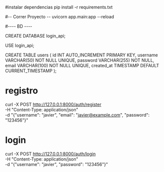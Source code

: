 #instalar dependencias 
pip install -r requirements.txt

#-- Correr Proyecto --
uvicorn app.main:app --reload

#----  BD  ----

CREATE DATABASE login_api;

USE login_api;

CREATE TABLE users (
    id INT AUTO_INCREMENT PRIMARY KEY,
    username VARCHAR(50) NOT NULL UNIQUE,
    password VARCHAR(255) NOT NULL,
    email VARCHAR(100) NOT NULL UNIQUE,
    created_at TIMESTAMP DEFAULT CURRENT_TIMESTAMP
);


# registro
curl -X POST http://127.0.0.1:8000/auth/register \
  -H "Content-Type: application/json" \
  -d "{\"username\": \"javier\", \"email\": \"javier@example.com\", \"password\": \"123456\"}"


# login 

curl -X POST http://127.0.0.1:8000/auth/login \
  -H "Content-Type: application/json" \
  -d "{\"username\": \"javier\", \"password\": \"123456\"}"
